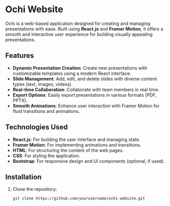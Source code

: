 # Ochi Website

Ochi is a web-based application designed for creating and managing presentations with ease. Built using **React.js** and **Framer Motion**, it offers a smooth and interactive user experience for building visually appealing presentations.

## Features
- **Dynamic Presentation Creation**: Create new presentations with customizable templates using a modern React interface.
- **Slide Management**: Add, edit, and delete slides with diverse content types (text, images, videos).
- **Real-time Collaboration**: Collaborate with team members in real time.
- **Export Options**: Easily export presentations in various formats (PDF, PPTX).
- **Smooth Animations**: Enhance user interaction with Framer Motion for fluid transitions and animations.

## Technologies Used
- **React.js**: For building the user interface and managing state.
- **Framer Motion**: For implementing animations and transitions.
- **HTML**: For structuring the content of the web pages.
- **CSS**: For styling the application.
- **Bootstrap**: For responsive design and UI components (optional, if used).

## Installation
1. Clone the repository:
   ```bash
   git clone https://github.com/yourusername/ochi-website.git
